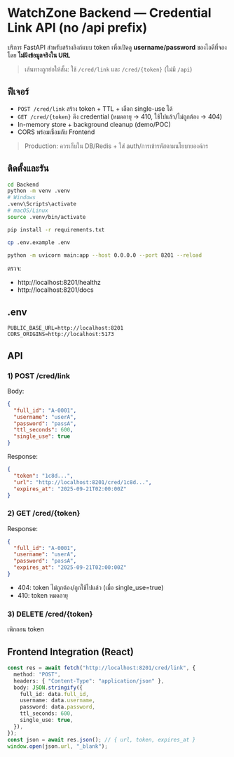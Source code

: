 # WatchZone Backend — Credential Link API (no /api prefix)

บริการ FastAPI สำหรับสร้างลิงก์แบบ token เพื่อเปิดดู **username/password** ของไอดีที่จอง โดย **ไม่ฝังข้อมูลจริงใน URL**  
> เส้นทางถูกย่อให้สั้น: ใช้ `/cred/link` และ `/cred/{token}` (ไม่มี `/api`)

## ฟีเจอร์
- `POST /cred/link` สร้าง token + TTL + เลือก single-use ได้
- `GET /cred/{token}` ดึง credential (หมดอายุ → 410, ใช้ไปแล้ว/ไม่ถูกต้อง → 404)
- In-memory store + background cleanup (demo/POC)
- CORS พร้อมเชื่อมกับ Frontend

> Production: ควรเก็บใน DB/Redis + ใส่ auth/การเข้ารหัสตามนโยบายองค์กร

## ติดตั้งและรัน
```bash
cd Backend
python -m venv .venv
# Windows
.venv\Scripts\activate
# macOS/Linux
source .venv/bin/activate

pip install -r requirements.txt

cp .env.example .env

python -m uvicorn main:app --host 0.0.0.0 --port 8201 --reload
```
ตรวจ:
- http://localhost:8201/healthz
- http://localhost:8201/docs

## .env
```env
PUBLIC_BASE_URL=http://localhost:8201
CORS_ORIGINS=http://localhost:5173
```

## API
### 1) POST /cred/link
Body:
```json
{
  "full_id": "A-0001",
  "username": "userA",
  "password": "passA",
  "ttl_seconds": 600,
  "single_use": true
}
```
Response:
```json
{
  "token": "1c8d...",
  "url": "http://localhost:8201/cred/1c8d...",
  "expires_at": "2025-09-21T02:00:00Z"
}
```

### 2) GET /cred/{token}
Response:
```json
{
  "full_id": "A-0001",
  "username": "userA",
  "password": "passA",
  "expires_at": "2025-09-21T02:00:00Z"
}
```
- 404: token ไม่ถูกต้อง/ถูกใช้ไปแล้ว (เมื่อ single_use=true)
- 410: token หมดอายุ

### 3) DELETE /cred/{token}
เพิกถอน token

## Frontend Integration (React)
```ts
const res = await fetch("http://localhost:8201/cred/link", {
  method: "POST",
  headers: { "Content-Type": "application/json" },
  body: JSON.stringify({
    full_id: data.full_id,
    username: data.username,
    password: data.password,
    ttl_seconds: 600,
    single_use: true,
  }),
});
const json = await res.json(); // { url, token, expires_at }
window.open(json.url, "_blank");
```
